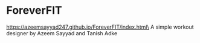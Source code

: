 # ForeverFIT

https://azeemsayyad247.github.io/ForeverFIT/index.html\
A simple workout designer
by Azeem Sayyad and Tanish Adke
